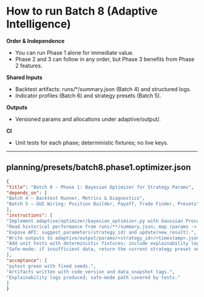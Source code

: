 # How to run Batch 8 (Adaptive Intelligence)


**Order & Independence**
- You can run Phase 1 alone for immediate value.
- Phase 2 and 3 can follow in any order, but Phase 3 benefits from Phase 2 features.


**Shared Inputs**
- Backtest artifacts: runs/*/summary.json (Batch 4) and structured logs.
- Indicator profiles (Batch 6) and strategy presets (Batch 5).


**Outputs**
- Versioned params and allocations under adaptive/output/.


**CI**
- Unit tests for each phase; deterministic fixtures; no live keys.


---


## planning/presets/batch8.phase1.optimizer.json
```json
{
"title": "Batch 8 — Phase 1: Bayesian Optimizer for Strategy Params",
"depends_on": [
"Batch 4 — Backtest Runner, Metrics & Diagnostics",
"Batch 5 — GUI Wiring: Position Builder, Payoff, Trade Finder, Presets"
],
"instructions": [
"Implement adaptive/optimizer/bayesian_optimizer.py with Gaussian Process and Expected Improvement acquisition.",
"Read historical performance from runs/**/summary.json; map (params -> objective) where objective defaults to Sharpe but can be configured.",
"Expose API: suggest_parameters(strategy_id) and update(new_result).",
"Write outputs to adaptive/output/params/<strategy_id>/<timestamp>.json with fields: strategy_id, parameters, confidence, generated_by, code_version, data_snapshot, valid_until.",
"Add unit tests with deterministic fixtures; include explainability logs: acquisition scores per candidate.",
"Safe‑mode: if insufficient data, return the current strategy preset unchanged with rationale."
],
"acceptance": [
"pytest green with fixed seeds.",
"Artifacts written with code_version and data_snapshot tags.",
"Explainability logs produced; safe‑mode path covered by tests."
]
}